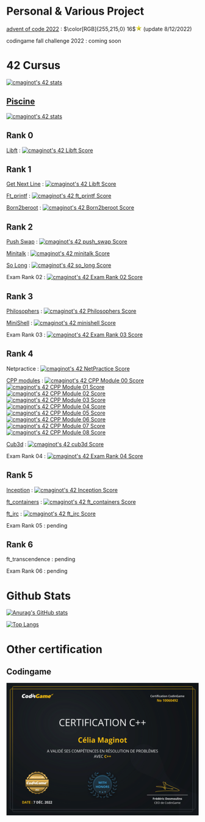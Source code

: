 # Personal & Various Project

[advent of code 2022](https://github.com/Freya-Tenebrae/adventofcode2022) : $\color[RGB]{255,215,0} 16$<img src="https://github.com/Freya-Tenebrae/adventofcode2022/blob/main/Golden_star.svg.png" data-canonical-src="https://github.com/Freya-Tenebrae/adventofcode2022/blob/main/Golden_star.svg.png" width="16" height="16" /> (update 8/12/2022)

codingame fall challenge 2022 : coming soon

# 42 Cursus

[![cmaginot's 42 stats](https://badge42.vercel.app/api/v2/cl1s5sord008509mlo7xr33zy/stats?cursusId=21&coalitionId=45)](https://github.com/JaeSeoKim/badge42)

## [Piscine](https://github.com/Freya-Tenebrae/PiscineC)

[![cmaginot's 42 stats](https://badge42.vercel.app/api/v2/cl1s5sord008509mlo7xr33zy/stats?cursusId=9&coalitionId=piscine)](https://github.com/JaeSeoKim/badge42)

## Rank 0

[Libft](https://github.com/Freya-Tenebrae/libft) : [![cmaginot's 42 Libft Score](https://badge42.vercel.app/api/v2/cl1s5sord008509mlo7xr33zy/project/2177403)](https://github.com/JaeSeoKim/badge42)

## Rank 1

[Get Next Line](https://github.com/Freya-Tenebrae/Get_next_line) : [![cmaginot's 42 Libft Score](https://badge42.vercel.app/api/v2/cl1s5sord008509mlo7xr33zy/project/2177403)](https://github.com/JaeSeoKim/badge42)

[Ft_printf](https://github.com/Freya-Tenebrae/ft_printf) : [![cmaginot's 42 ft_printf Score](https://badge42.vercel.app/api/v2/cl1s5sord008509mlo7xr33zy/project/2188987)](https://github.com/JaeSeoKim/badge42)

[Born2beroot](https://github.com/Freya-Tenebrae/Born2beroot) : [![cmaginot's 42 Born2beroot Score](https://badge42.vercel.app/api/v2/cl1s5sord008509mlo7xr33zy/project/2188990)](https://github.com/JaeSeoKim/badge42)

## Rank 2

[Push Swap](https://github.com/Freya-Tenebrae/Push_Swap) : [![cmaginot's 42 push_swap Score](https://badge42.vercel.app/api/v2/cl1s5sord008509mlo7xr33zy/project/2342856)](https://github.com/JaeSeoKim/badge42)

[Minitalk](https://github.com/Freya-Tenebrae/Minitalk) : [![cmaginot's 42 minitalk Score](https://badge42.vercel.app/api/v2/cl1s5sord008509mlo7xr33zy/project/2342857)](https://github.com/JaeSeoKim/badge42)

[So Long](https://github.com/Freya-Tenebrae/So_Long) : [![cmaginot's 42 so_long Score](https://badge42.vercel.app/api/v2/cl1s5sord008509mlo7xr33zy/project/2342860)](https://github.com/JaeSeoKim/badge42)

Exam Rank 02 : [![cmaginot's 42 Exam Rank 02 Score](https://badge42.vercel.app/api/v2/cl1s5sord008509mlo7xr33zy/project/2342858)](https://github.com/JaeSeoKim/badge42)

## Rank 3

[Philosophers](https://github.com/Freya-Tenebrae/Philosopher) : [![cmaginot's 42 Philosophers Score](https://badge42.vercel.app/api/v2/cl1s5sord008509mlo7xr33zy/project/2409100)](https://github.com/JaeSeoKim/badge42)

[MiniShell](https://github.com/Freya-Tenebrae/MiniShell) : [![cmaginot's 42 minishell Score](https://badge42.vercel.app/api/v2/cl1s5sord008509mlo7xr33zy/project/2409102)](https://github.com/JaeSeoKim/badge42)

Exam Rank 03 : [![cmaginot's 42 Exam Rank 03 Score](https://badge42.vercel.app/api/v2/cl1s5sord008509mlo7xr33zy/project/2409101)](https://github.com/JaeSeoKim/badge42)

## Rank 4

Netpractice : [![cmaginot's 42 NetPractice Score](https://badge42.vercel.app/api/v2/cl1s5sord008509mlo7xr33zy/project/2576716)](https://github.com/JaeSeoKim/badge42)

[CPP modules](https://github.com/Freya-Tenebrae/cpp) : [![cmaginot's 42 CPP Module 00 Score](https://badge42.vercel.app/api/v2/cl1s5sord008509mlo7xr33zy/project/2576718)](https://github.com/JaeSeoKim/badge42) [![cmaginot's 42 CPP Module 01 Score](https://badge42.vercel.app/api/v2/cl1s5sord008509mlo7xr33zy/project/2586048)](https://github.com/JaeSeoKim/badge42) [![cmaginot's 42 CPP Module 02 Score](https://badge42.vercel.app/api/v2/cl1s5sord008509mlo7xr33zy/project/2588791)](https://github.com/JaeSeoKim/badge42) [![cmaginot's 42 CPP Module 03 Score](https://badge42.vercel.app/api/v2/cl1s5sord008509mlo7xr33zy/project/2592086)](https://github.com/JaeSeoKim/badge42) [![cmaginot's 42 CPP Module 04 Score](https://badge42.vercel.app/api/v2/cl1s5sord008509mlo7xr33zy/project/2717335)](https://github.com/JaeSeoKim/badge42) [![cmaginot's 42 CPP Module 05 Score](https://badge42.vercel.app/api/v2/cl1s5sord008509mlo7xr33zy/project/2719955)](https://github.com/JaeSeoKim/badge42) [![cmaginot's 42 CPP Module 06 Score](https://badge42.vercel.app/api/v2/cl1s5sord008509mlo7xr33zy/project/2730155)](https://github.com/JaeSeoKim/badge42) [![cmaginot's 42 CPP Module 07 Score](https://badge42.vercel.app/api/v2/cl1s5sord008509mlo7xr33zy/project/2767027)](https://github.com/JaeSeoKim/badge42) [![cmaginot's 42 CPP Module 08 Score](https://badge42.vercel.app/api/v2/cl1s5sord008509mlo7xr33zy/project/2768973)](https://github.com/JaeSeoKim/badge42)

[Cub3d](https://github.com/Freya-Tenebrae/Cub3D) : [![cmaginot's 42 cub3d Score](https://badge42.vercel.app/api/v2/cl1s5sord008509mlo7xr33zy/project/2580204)](https://github.com/JaeSeoKim/badge42)

Exam Rank 04 : [![cmaginot's 42 Exam Rank 04 Score](https://badge42.vercel.app/api/v2/cl1s5sord008509mlo7xr33zy/project/2576719)](https://github.com/JaeSeoKim/badge42)

## Rank 5

[Inception](https://github.com/Freya-Tenebrae/Inception) : [![cmaginot's 42 Inception Score](https://badge42.vercel.app/api/v2/cl1s5sord008509mlo7xr33zy/project/2859535)](https://github.com/JaeSeoKim/badge42)

[ft_containers](https://github.com/Freya-Tenebrae/Container) : [![cmaginot's 42 ft_containers Score](https://badge42.vercel.app/api/v2/cl1s5sord008509mlo7xr33zy/project/2896141)](https://github.com/JaeSeoKim/badge42)

[ft_irc](https://github.com/Freya-Tenebrae/ft_irc) : [![cmaginot's 42 ft_irc Score](https://badge42.vercel.app/api/v2/cl1s5sord008509mlo7xr33zy/project/2859537)](https://github.com/JaeSeoKim/badge42)

Exam Rank 05 : pending

## Rank 6

ft_transcendence : pending

Exam Rank 06 : pending

# Github Stats

[![Anurag's GitHub stats](https://github-readme-stats.vercel.app/api?username=Freya-Tenebrae&show_icons=true&include_all_commits=true&theme=tokyonight)](https://github.com/anuraghazra/github-readme-stats)

[![Top Langs](https://github-readme-stats.vercel.app/api/top-langs/?username=Freya-Tenebrae&layout=compact&show_icons=true&theme=tokyonight)](https://github.com/anuraghazra/github-readme-stats)

# Other certification

## Codingame

![certification c++ codingame](https://github.com/Freya-Tenebrae/Freya-Tenebrae/blob/main/Certification.png)
